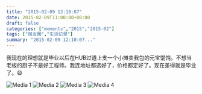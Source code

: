 ```yaml
---
title: "2015-02-09 12:10:07"
date: 2015-02-09T11:00:00+08:00
draft: false
categories: ["moments","2015","2015-02"]
tags: ["朋友圈","生活记录"]
summary: "2015-02-09 12:10:07..."
---
```


我现在的理想就是毕业以后在HUB过道上支一个小摊卖我包的元宝馄饨。不想当老板的厨子不是好工程师。我连地址都选好了，价格都定好了。现在差得就是毕业了。😄

![Media 1](/Moments/photos/2015-02-09/201502091210070.jpg)
![Media 2](/Moments/photos/2015-02-09/201502091210071.jpg)
![Media 3](/Moments/photos/2015-02-09/201502091210072.jpg)
![Media 4](/Moments/photos/2015-02-09/201502091210073.jpg)

